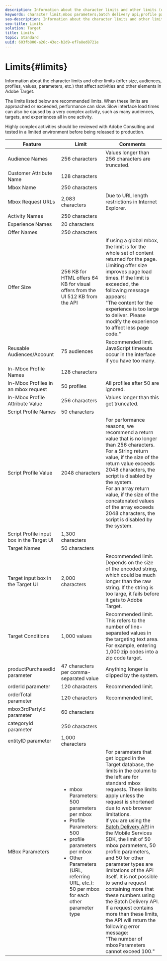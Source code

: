 ```yaml
---
description: Information about the character limits and other limits (offer size, audiences, profiles, values, parameters, etc.) that affect activities and other elements in Adobe Target.
keywords: character limit;mbox parameters;batch delivery api;profile parameters;limits;built in profiles;maximum;limit;constraint;character;best practice;orderid;orderTotal;mbox3rdPartyID;category;categoryID
seo-description: Information about the character limits and other limits (offer size, audiences, profiles, values, parameters, etc.) that affect activities and other elements in Adobe Target.
seo-title: Limits
solution: Target
title: Limits
topic: Standard
uuid: 603fb800-a26c-43ec-b2d9-ef7a8ed8721e
---
```


# Limits{#limits}

Information about the character limits and other limits (offer size, audiences, profiles, values, parameters, etc.) that affect activities and other elements in Adobe Target.

 The limits listed below are recommended limits. When these limits are approached or exceeded, performance can slow. Slow interface load times can also be caused by a very complex activity, such as many audiences, targets, and experiences all in one activity. 
 
 Highly complex activities should be reviewed with Adobe Consulting and tested in a limited environment before being released to production.

| Feature | Limit | Comments |
|--- |--- |--- |
|Audience Names|256 characters|Values longer than 256 characters are truncated.|
|Customer Attribute Name|128 characters||
|Mbox Name|250 characters||
|Mbox Request URLs|2,083 characters|Due to URL length restrictions in Internet Explorer.|
|Activity Names|250 characters||
|Experience Names|20 characters||
|Offer Names|250 characters||
|Offer Size|256 KB for HTML offers  64 KB for visual offers from the UI  512 KB from the API|If using a global mbox, the limit is for the whole set of content returned for the page. Limiting offer size improves page load times. If the limit is exceeded, the following message appears:<br>"The content for the experience is too large to deliver. Please modify the experience to affect less page code."|
|Reusable Audiences/Account|75 audiences|Recommended limit. JavaScript timeouts occur in the interface if you have too many.|
|In-Mbox Profile Names|128 characters||
|In-Mbox Profiles in an mbox request|50 profiles|All profiles after 50 are ignored.|
|In-Mbox Profile Attribute Value|256 characters|Values longer than this get truncated.|
|Script Profile Names|50 characters||
|Script Profile Value|2048 characters|For performance reasons, we recommend a return value that is no longer than 256 characters.<br>For a String return value, if the size of the return value exceeds 2048 characters, the script is disabled by the system.<br>For an array return value, if the size of the concatenated values of the array exceeds 2048 characters, the script is disabled by the system.|
|Script Profile input box in the Target UI|1,300 characters||
|Target Names|50 characters||
|Target input box in the Target UI|2,000 characters|Recommended limit. Depends on the size of the encoded string, which could be much longer than the raw string. If the string is too large, it fails before it gets to Adobe Target.|
|Target Conditions|1,000 values|Recommended limit. This refers to the number of line-separated values in the targeting text area. For example, entering 1,000 zip codes into a zip code target.|
|productPurchasedId parameter|47 characters per comma-separated value|Anything longer is clipped by the system.|
|orderId parameter|120 characters|Recommended limit.|
|orderTotal parameter|120 characters|Recommended limit.|
|mbox3rdPartyId parameter|60 characters||
|categoryId parameter|250 characters||
|entityID parameter|1,000 characters||
|MBox Parameters|<ul><li>mbox Parameters: 500 parameters per mbox</li><li>Profile Parameters: 500</li><li>profile parameters per mbox</li><li>Other Parameters (URL, referring URL, etc.): 50 per mbox for each other parameter type</li></ul>|For parameters that get logged in the Target database, the limits in the column to the left are for standard mbox requests. These limits apply unless the request is shortened due to web browser limitations.<br>If you are using the [Batch Delivery API](https://developers.adobetarget.com/api/#server-side-batch-delivery) in the Mobile Services SDK, the limit of 50 mbox parameters, 50 profile parameters, and 50 for other parameter types are limitations of the API itself. It is not possible to send a request containing more that these numbers using the Batch Delivery API. If a request contains more than these limits, the API will return the following error message:<br>"The number of mboxParameters cannot exceed 100."|